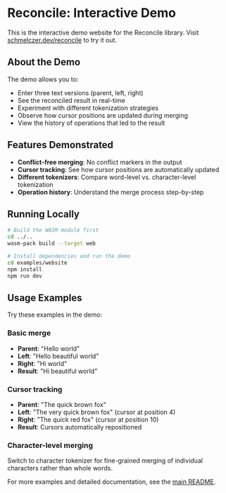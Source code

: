 # Reconcile: Interactive Demo

This is the interactive demo website for the Reconcile library. Visit [schmelczer.dev/reconcile](https://schmelczer.dev/reconcile) to try it out.

## About the Demo

The demo allows you to:

- Enter three text versions (parent, left, right)
- See the reconciled result in real-time
- Experiment with different tokenization strategies
- Observe how cursor positions are updated during merging
- View the history of operations that led to the result

## Features Demonstrated

- **Conflict-free merging**: No conflict markers in the output
- **Cursor tracking**: See how cursor positions are automatically updated
- **Different tokenizers**: Compare word-level vs. character-level tokenization
- **Operation history**: Understand the merge process step-by-step

## Running Locally

```bash
# Build the WASM module first
cd ../..
wasm-pack build --target web

# Install dependencies and run the demo
cd examples/website
npm install
npm run dev
```

## Usage Examples

Try these examples in the demo:

### Basic merge
- **Parent**: "Hello world"
- **Left**: "Hello beautiful world"
- **Right**: "Hi world"
- **Result**: "Hi beautiful world"

### Cursor tracking
- **Parent**: "The quick brown fox"
- **Left**: "The very quick brown fox" (cursor at position 4)
- **Right**: "The quick red fox" (cursor at position 10)
- **Result**: Cursors automatically repositioned

### Character-level merging
Switch to character tokenizer for fine-grained merging of individual characters rather than whole words.

For more examples and detailed documentation, see the [main README](../../README.md).
